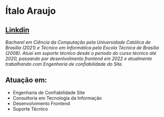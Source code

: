 # Ítalo Araujo
## [Linkdin](https://www.linkedin.com/in/italoaraujosantos/)

*Bacharel em Ciência da Computação pela Universidade Católica de Brasília (2021) e Técnico em Informática pela Escola Técnica de Brasília (2008). Atuei em suporte técnico desde o periodo do curso técnico até 2020, passando por desenlvolmento frontend em 2022 e atualmente trabalhando com Engenharia de confiabilidade do Site.*

## Atuação em:
- Engenharia de Confiabilidade Site
- Consultoria em Tecnologia da Informação
- Desenvolvimento Frontend
- Suporte Técnico 

